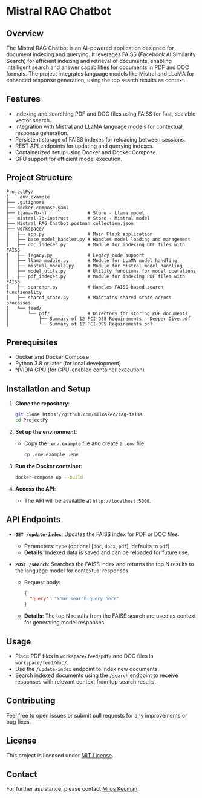 
# Mistral RAG Chatbot

## Overview
The Mistral RAG Chatbot is an AI-powered application designed for document indexing and querying. It leverages FAISS (Facebook AI Similarity Search) for efficient indexing and retrieval of documents, enabling intelligent search and answer capabilities for documents in PDF and DOC formats. The project integrates language models like Mistral and LLaMA for enhanced response generation, using the top search results as context.

## Features
- Indexing and searching PDF and DOC files using FAISS for fast, scalable vector search.
- Integration with Mistral and LLaMA language models for contextual response generation.
- Persistent storage of FAISS indexes for reloading between sessions.
- REST API endpoints for updating and querying indexes.
- Containerized setup using Docker and Docker Compose.
- GPU support for efficient model execution.

## Project Structure
```
ProjectPy/
├── .env.example
├── .gitignore
├── docker-compose.yaml
├── llama-7b-hf               # Store - Llama model
├── mistral-7b-instruct       # Store - Mistral model
├── Mistral RAG Chatbot.postman_collection.json
├── workspace/
│   ├── app.py                # Main Flask application
│   ├── base_model_handler.py # Handles model loading and management
│   ├── doc_indexer.py        # Module for indexing DOC files with FAISS
│   ├── legacy.py             # Legacy code support
│   ├── llama_module.py       # Module for LLaMA model handling
│   ├── mistral_module.py     # Module for Mistral model handling
│   ├── model_utils.py        # Utility functions for model operations
│   ├── pdf_indexer.py        # Module for indexing PDF files with FAISS
│   ├── searcher.py           # Handles FAISS-based search functionality
│   ├── shared_state.py       # Maintains shared state across processes
│   └── feed/
│       └── pdf/              # Directory for storing PDF documents
│           ├── Summary of 12 PCI-DSS Requirements - Deeper Dive.pdf
│           └── Summary of 12 PCI-DSS Requirements.pdf
```

## Prerequisites
- Docker and Docker Compose
- Python 3.8 or later (for local development)
- NVIDIA GPU (for GPU-enabled container execution)

## Installation and Setup
1. **Clone the repository**:
   ```bash
   git clone https://github.com/miloskec/rag-faiss
   cd ProjectPy
   ```

2. **Set up the environment**:
   - Copy the `.env.example` file and create a `.env` file:
     ```bash
     cp .env.example .env
     ```

3. **Run the Docker container**:
   ```bash
   docker-compose up --build
   ```

4. **Access the API**:
   - The API will be available at `http://localhost:5000`.

## API Endpoints
- **`GET /update-index`**: Updates the FAISS index for PDF or DOC files.
  - Parameters: `type` (optional [`doc`, `docx`, `pdf`], defaults to `pdf`) 
  - **Details**: Indexed data is saved and can be reloaded for future use.

- **`POST /search`**: Searches the FAISS index and returns the top N results to the language model for contextual responses.
  - Request body:
    ```json
    {
      "query": "Your search query here"
    }
    ```
  - **Details**: The top N results from the FAISS search are used as context for generating model responses.

## Usage
- Place PDF files in `workspace/feed/pdf/` and DOC files in `workspace/feed/doc/`.
- Use the `/update-index` endpoint to index new documents.
- Search indexed documents using the `/search` endpoint to receive responses with relevant context from top search results.

## Contributing
Feel free to open issues or submit pull requests for any improvements or bug fixes.

## License
This project is licensed under [MIT License](https://choosealicense.com/licenses/mit/).

## Contact
For further assistance, please contact [Milos Kecman](https://miloskecman.online).